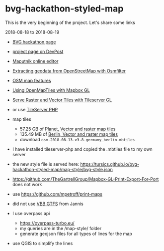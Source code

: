 # bvg-hackathon-styled-map

This is the very beginning of the project. Let's share some links

2018-08-18 to 2018-08-19

- [BVG hackathon page](https://hackathon.bvg.de/)
- [project page on DevPost](https://devpost.com/software/bvg-styled-map)


- [Maputnik online editor](https://maputnik.github.io/editor/#14.89/52.52072/13.36238)
- [Extracting geodata from OpenStreetMap with Osmfilter](https://journocode.com/2018/01/08/extract-geodata-openstreetmap-osmfilter/)
- [OSM map features](https://wiki.openstreetmap.org/wiki/Map_Features#Building)


- [Using OpenMapTiles with Mapbox GL](https://openmaptiles.org/docs/style/mapbox-gl-style-spec/)
- [Serve Raster and Vector Tiles with Tileserver GL](https://openmaptiles.org/docs/host/tileserver-gl/)
- or use [TileServer PHP](https://openmaptiles.org/docs/host/tileserver-php/)
- map tiles
  - 57.25 GB of [Planet, Vector and raster map tiles](https://openmaptiles.com/downloads/planet/)
  - 135.49 MB of [Berlin, Vector and raster map tiles](https://openmaptiles.com/downloads/europe/germany/berlin/)
  - download ```osm-2018-08-13-v3.8-germany_berlin.mbtiles```
- I have installed tileserver-php and copied the .mbtiles file to my own server
- the new style file is served here: https://tursics.github.io/bvg-hackathon-styled-map/map-style/bvg-style.json


- https://github.com/TheGartrellGroup/Mapbox-GL-Print-Export-For-Port does not work
- use https://github.com/mpetroff/print-maps


- did not use [VBB GTFS](https://vbb-gtfs.jannisr.de/latest/) from Jannis
- I use overpass api
  - https://overpass-turbo.eu/
  - my queries are in the /map-style/ folder
  - generate geojson files for all types of lines for the map
- use QGIS to simplify the lines
